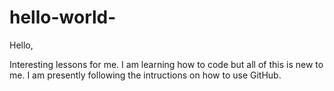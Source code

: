 # hello-world-

Hello,

Interesting lessons for me. I am learning how to code but all of this is new to me. 
I am presently following the intructions on how to use GitHub.
